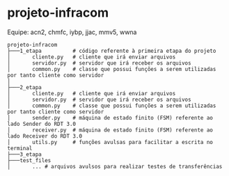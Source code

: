# projeto-infracom

Equipe: acn2, chmfc, iybp, jjac, mmv5, wwna

    projeto-infracom
    ├───1_etapa          # código referente à primeira etapa do projeto
    │       cliente.py   # cliente que irá enviar arquivos
    │       servidor.py  # servidor que irá receber os arquivos
    │       common.py    # classe que possui funções a serem utilizadas por tanto cliente como servidor
    │
    ├───2_etapa
    │       cliente.py   # cliente que irá enviar arquivos
    │       servidor.py  # servidor que irá receber os arquivos
    │       common.py    # classe que possui funções a serem utilizadas por tanto cliente como servidor
    │       sender.py    # máquina de estado finito (FSM) referente ao lado Sender do RDT 3.0
    │       receiver.py  # máquina de estado finito (FSM) referente ao lado Receiver do RDT 3.0
    │       utils.py     # funções avulsas para facilitar a escrita no terminal
    ├───3_etapa
    ├───test_files
    │       ... # arquivos avulsos para realizar testes de transferências
